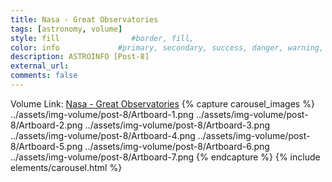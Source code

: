 ```yaml
---
title: Nasa - Great Observatories
tags: [astronomy, volume]
style: fill                #border, fill, 
color: info             #primary, secondary, success, danger, warning, info, light, dark
description: ASTROINFO [Post-8]
external_url:  
comments: false
---
```

Volume Link: [Nasa - Great Observatories](https://volumestories.page.link/N3x3)
{% capture carousel_images %}
../assets/img-volume/post-8/Artboard-1.png
../assets/img-volume/post-8/Artboard-2.png
../assets/img-volume/post-8/Artboard-3.png
../assets/img-volume/post-8/Artboard-4.png
../assets/img-volume/post-8/Artboard-5.png
../assets/img-volume/post-8/Artboard-6.png
../assets/img-volume/post-8/Artboard-7.png
{% endcapture %}
{% include elements/carousel.html %}